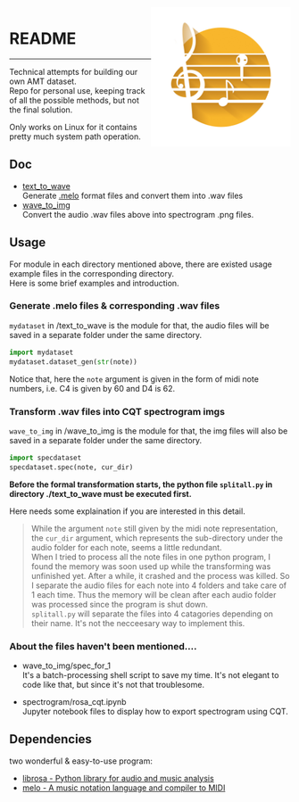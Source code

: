 <img align="right" src="logo/logo.jpg" height="250">

# README  
---  
Technical attempts for building our own AMT dataset.  
Repo for personal use, keeping track of all the possible methods, but not the final solution.  

Only works on Linux for it contains pretty much system path operation.  

## Doc  
- [text\_to\_wave](./text_to_wave)  
  Generate [.melo](https://github.com/Mistodon/melo) format files and convert them into .wav files  
- [wave\_to\_img](./wave_to_img)  
  Convert the audio .wav files above into spectrogram .png files.  

## Usage  
For module in each directory mentioned above, there are existed usage example files in the corresponding directory.  
Here is some brief examples and introduction.  

### Generate .melo files & corresponding .wav files  
`mydataset` in /text\_to\_wave is the module for that, the audio files will be saved in a separate folder under the same directory.  
```python  
import mydataset  
mydataset.dataset_gen(str(note))  
```  
Notice that, here the `note` argument is given in the form of midi note numbers, i.e. C4 is given by 60 and D4 is 62.  

### Transform .wav files into CQT spectrogram imgs  
`wave_to_img` in /wave\_to\_img is the module for that, the img files will also be saved in a separate folder under the same directory.  
```python  
import specdataset  
specdataset.spec(note, cur_dir) 
```  
**Before the formal transformation starts, the python file `splitall.py` in directory ./text\_to\_wave must be executed first.**  


Here needs some explaination if you are interested in this detail.  
> While the argument `note` still given by the midi note representation, the `cur_dir` argument, which represents the sub-directory under the audio folder for each note, seems a little redundant.  
> When I tried to process all the note files in one python program, I found the memory was soon used up while the transforming was unfinished yet. After a while, it crashed and the process was killed. So I separate the audio files for each note into 4 folders and take care of 1 each time. Thus the memory will be clean after each audio folder was processed since the program is shut down.  
> `splitall.py` will separate the files into 4 catagories depending on their name. It's not the necceesary way to implement this.  

### About the files haven't been mentioned....  
- wave\_to\_img/spec\_for\_1  
  It's a batch-processing shell script to save my time. It's not elegant to code like that, but since it's not that troublesome.  

- spectrogram/rosa\_cqt.ipynb  
  Jupyter notebook files to display how to export spectrogram using CQT.  


## Dependencies  
two wonderful & easy-to-use program:  
- [librosa - Python library for audio and music analysis](https://github.com/librosa/librosa)  
- [melo - A music notation language and compiler to MIDI](https://github.com/Mistodon/melo)  

